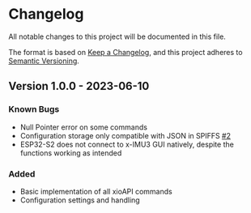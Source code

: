 # Changelog
All notable changes to this project will be documented in this file.

The format is based on [Keep a Changelog](https://keepachangelog.com/en/1.0.0/),
and this project adheres to [Semantic Versioning](https://semver.org/spec/v2.0.0.html).

<!-- 
Release sections
## [TAG] Version X.X.X - YYYY-MM-DD
### Known Bugs
### Added
### Changed
### Fixed
### Deprecated
### Removed
### Security 
-->
## Version 1.0.0 - 2023-06-10
### Known Bugs
- Null Pointer error on some commands
- Configuration storage only compatible with JSON in SPIFFS [#2]([url](https://github.com/Legohead259/xioAPI-Arduino/issues/2))
- ESP32-S2 does not connect to x-IMU3 GUI natively, despite the functions working as intended

### Added
- Basic implementation of all xioAPI commands
- Configuration settings and handling
